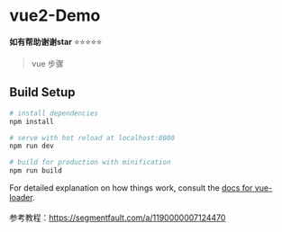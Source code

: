 # vue2-Demo


**如有帮助谢谢star**   :star::star::star::star::star:

> vue  步骤

## Build Setup

``` bash
# install dependencies
npm install

# serve with hot reload at localhost:8080
npm run dev

# build for production with minification
npm run build
```

For detailed explanation on how things work, consult the [docs for vue-loader](http://vuejs.github.io/vue-loader).<br /><br />
参考教程：https://segmentfault.com/a/1190000007124470




